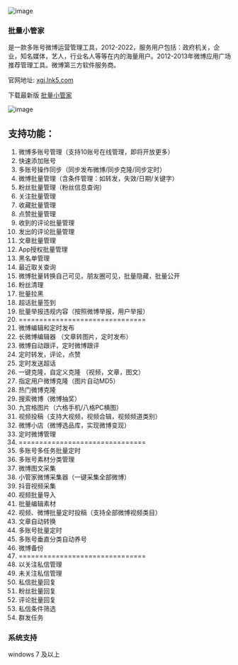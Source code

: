 ![image](https://user-images.githubusercontent.com/6541066/181194066-79807a4c-f412-4f95-9f78-c7c00cbcfd1f.png)

### 批量小管家
是一款多账号微博运营管理工具，2012-2022，服务用户包括：政府机关，企业，知名媒体，艺人，行业名人等等在内的海量用户。2012-2013年微博应用广场推荐管理工具。微博第三方软件服务商。

官网地址: [xgj.lnk5.com](https://xgj.lnk5.com/)

下载最新版 [批量小管家](https://github.com/atom/atom/releases/latest)

![image](https://user-images.githubusercontent.com/6541066/181197027-b7176f51-e910-40bb-9601-ac3b15cf5c4a.png)

## 支持功能：

1. 微博多账号管理（支持10账号在线管理，即将开放更多）
2. 快速添加账号
3. 多账号操作同步（同步发布微博/同步克隆/同步定时）
4. 微博批量管理（含条件管理：如转发，失效/日期/关键字）
5. 粉丝批量管理（粉丝信息查询）
6. 关注批量管理
7. 收藏批量管理
8. 点赞批量管理
9. 收到的评论批量管理
10. 发出的评论批量管理
11. 文章批量管理
12. App授权批量管理
13. 黑名单管理
14. 最近取关查询
15. 微博批量转换自己可见，朋友圈可见，批量隐藏，批量公开
16. 粉丝清理
17. 批量拉黑
18. 超话批量签到
19. 批量举报违规内容（按照微博举报，用户举报）
20. ===============================
21. 微博编辑和定时发布
22. 长微博编辑器 （文章转图片，定时发布）
23. 微博自动跟评，定时微博跟评
24. 定时转发，评论，点赞
25. 定时发送超话
26. 一键克隆，自定义克隆 （视频，文章，图文）
27. 指定用户微博克隆（图片自动MD5）
28. 热门微博克隆
29. 搜索微博（微博抽奖）
30. 九宫格图片（六格手机/八格PC横图）
31. 视频投稿（支持大视频，视频合辑，视频频道类别）
32. 微博小店（微博选品库，实现微博变现）
33. 定时微博管理
34. ===============================
35. 多账号多任务批量定时
36. 多账号素材分类管理
37. 微博图文采集
38. 小管家微博采集器（一键采集全部微博）
39. 抖音视频采集
40. 视频批量导入
41. 批量编辑素材
42. 视频、微博批量定时投稿（支持全部微博视频类目）
43. 文章自动转换
44. 多账号批量定时
45. 多账号垂直分类自动养号
46. 微博备份
47. ===============================
48. 以关注私信管理
49. 未关注私信管理
50. 私信批量回复
51. 粉丝批量回复
52. 评论批量回复
53. 私信条件筛选
54. 群发任务

### 系统支持
windows 7 及以上
